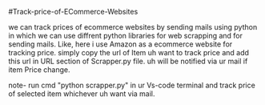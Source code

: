 #Track-price-of-ECommerce-Websites

we can track prices of ecommerce websites by sending mails using python in which we can use diffrent python libraries for web scrapping and for sending mails.
Like, here i use Amazon as a ecommerce website for tracking price.
simply copy the url of Item uh want to track price and add this url in URL section of Scrapper.py file. uh will be notified via ur mail if item Price change.

note- run cmd "python scrapper.py" in ur Vs-code terminal and track price of selected item whichever uh want via mail.
